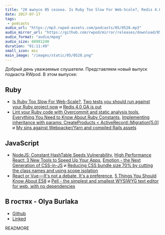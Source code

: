 ```yaml
---
title: "28 выпуск 05 сезона. Is Ruby Too Slow For Web-Scale?, Redis 4.0 GA, NodeJS: Constant HashTable Seeds Vulnerability и прочее"
date: 2017-07-17
tags:
 - podcasts
audio_url: "https://mp3.rwpod-assets.com/podcasts/05/0528.mp3"
audio_mirror_url: "https://github.com/rwpod/mirror/releases/download/05.28/0528.mp3"
audio_format: "audio/mpeg"
audio_size: 68981240
duration: "01:11:49"
small_icon: mic
main_image: "/images/static/05/0528.png"
---
```


Добрый день уважаемые слушатели. Представляем новый выпуск подкаста RWpod. В этом выпуске:

## Ruby

 - [Is Ruby Too Slow For Web-Scale?](https://www.speedshop.co/2017/07/11/is-ruby-too-slow-for-web-scale.html), [Two tests you should run against your Ruby project now](https://philna.sh/blog/2017/07/12/two-tests-you-should-run-against-your-ruby-project-now/) и [Redis 4.0 GA is out](https://groups.google.com/forum/#!msg/redis-db/5Kh3viziYGQ/58TKLwX0AAAJ)
 - [Lint your Ruby code with Overcommit and static analysis tools](https://medium.com/@kirill_shevch/lint-your-ruby-code-with-overcommit-and-static-analysis-tools-bd36d3147d2e), [Everything You Need to Know About Ruby Constants](http://www.blackbytes.info/2017/07/ruby-constants/), [Implementing inheritance with params: CreateProducts < ActiveRecord::Migration[5.0]](http://rubyblog.pro/2017/07/implementing-inheritance-with-params) и [My sins against Webpacker/Yarn and compiled Rails assets](https://dev.to/dstull/my-sins-against-webpackeryarn-and-compiled-rails-assets)

## JavaScript

 - [NodeJS: Constant HashTable Seeds Vulnerability](https://medium.com/@ahmadbamieh/nodejs-constant-hashtables-seeds-vulnerability-f03bf70e3593), [High Performance React: 3 New Tools to Speed Up Your Apps](https://medium.freecodecamp.org/make-react-fast-again-tools-and-techniques-for-speeding-up-your-react-app-7ad39d3c1b82), [Emotion - the Next Generation of CSS-in-JS](https://medium.com/@tkh44/emotion-ad1c45c6d28b) и [Reducing CSS bundle size 70% by cutting the class names and using scope isolation](https://medium.freecodecamp.org/reducing-css-bundle-size-70-by-cutting-the-class-names-and-using-scope-isolation-625440de600b)
 - [React or Vue — It's not a debate, It's a preference](https://medium.com/@tahnik.mstsn/react-or-vue-its-not-a-debate-it-s-a-preference-ec552da3504f), [5 Things You Should Know About ES8](https://medium.com/@charpeni/5-things-you-should-know-about-es8-e4ccd955d883) и [Pell - the simplest and smallest WYSIWYG text editor for web, with no dependencies](https://jaredreich.com/pell)

## В гостях - Olya Burlaka

 - [Github](https://github.com/scarlet1986)
 - [Linked](https://www.linkedin.com/in/olga-burlaka-a13920101/)

READMORE
